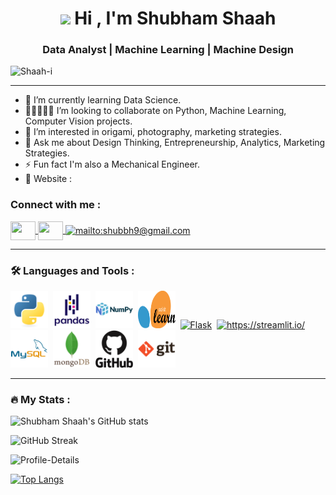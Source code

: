 <!---
Shaah-i/Shaah-i is a ✨ special ✨ repository because its `README.md` (this file) appears on your GitHub profile.
You can click the Preview link to take a look at your changes.
--->

<h1 align="center"> 
  <img src="https://media.giphy.com/media/hvRJCLFzcasrR4ia7z/giphy.gif" width="30px"/>
  Hi , I'm Shubham Shaah
</h1>
<h3 align="center"> 
Data Analyst | Machine Learning | Machine Design
</h3>
<p align="left">
  <img src="https://komarev.com/ghpvc/?username=Shaah-i&color=20B2AA&style=flat&label=PROFILE+VIEWS" alt="Shaah-i" />
</p>

---

- 🌱 I’m currently learning Data Science.
- 👨🏽‍🤝‍👨🏽 I’m looking to collaborate on Python, Machine Learning, Computer Vision projects.
- 👀 I’m interested in origami, photography, marketing strategies.
- 💬 Ask me about Design Thinking, Entrepreneurship, Analytics, Marketing Strategies.
- ⚡ Fun fact I'm also a Mechanical Engineer.
- 📌 Website : 

<h3 align="left">
  Connect with me :
</h3>
<p align="left">
  <a href="https://www.linkedin.com/in/shubham-shaah/" target="blank"><img align="center" src="https://external-content.duckduckgo.com/ip3/www.linkedin.com.ico" alt="" height="30" width="40" />
  </a>
  <a href="https://www.hackerrank.com/shubbh7" target="blank"><img align="center" src="https://external-content.duckduckgo.com/ip3/www.hackerrank.com.ico" alt="" height="30" width="40" />
  </a>
  <a href="mailto:shubbh9@gmail.com" target="blank">
    		<img align="center" src="https://upload.wikimedia.org/wikipedia/commons/7/7e/Gmail_icon_%282020%29.svg" alt="mailto:shubbh9@gmail.com" height="30" width="40" />
  </a>
</p>

---

### :hammer_and_wrench: Languages and Tools :

<div>
  <a href="https://www.python.org/" target="_blank"><img src="https://github.com/devicons/devicon/blob/master/icons/python/python-original.svg" title="Python" alt="Python" width="60" height="60"/></a>&nbsp;
  <a href="https://pandas.pydata.org/" target="_blank"><img src="https://github.com/devicons/devicon/blob/master/icons/pandas/pandas-original-wordmark.svg" title="Pandas" alt="Pandas" width="60" height="60"/></a>&nbsp;
  <a href="https://numpy.org/" target="_blank"><img src="https://github.com/devicons/devicon/blob/master/icons/numpy/numpy-original-wordmark.svg" title="Numpy" alt="Numpy" width="60" height="60"/></a>&nbsp;
  <a href="https://scikit-learn.org/stable/" target="_blank"><img src="https://github.com/scikit-learn/scikit-learn/blob/main/doc/logos/1280px-scikit-learn-logo.png" title="Sklearn" alt="Sklearn" width="60" height="60"/></a>&nbsp;
  <a href="https://flask.palletsprojects.com/en/2.2.x/" target="_blank"><img src="https://flask.palletsprojects.com/en/1.1.x/_static/flask-icon.png" title="Flask" alt="Flask" width="60" height="60"/></a>&nbsp;
  <a href="https://docs.streamlit.io/" target="_blank"><img src="https://docs.streamlit.io/logo.svg" title="Streamlit" alt="https://streamlit.io/" width="60" height="60"/></a>&nbsp;
  <a href="https://www.mysql.com/" target="_blank"><img src="https://github.com/devicons/devicon/blob/master/icons/mysql/mysql-original-wordmark.svg" title="MySQL"  alt="MySQL" width="60" height="60"/></a>&nbsp;
  <a href="https://www.mongodb.com/" target="_blank"><img src="https://github.com/devicons/devicon/blob/master/icons/mongodb/mongodb-original-wordmark.svg" title="MongoDB" alt="MongoDB" width="60" height="60"/></a>&nbsp;
  <a href="https://github.com/" target="_blank"><img src="https://github.com/devicons/devicon/blob/master/icons/github/github-original-wordmark.svg" title="GitHub" alt="GitHub" width="60" height="60"/></a>&nbsp;
  <a href="https://git-scm.com/" target="_blank"><img src="https://github.com/devicons/devicon/blob/master/icons/git/git-original-wordmark.svg" title="Git" alt="Git" width="60" height="60"/></a>
</div>

---

### :fire: My Stats :

<!-- [![Trophy](https://github-profile-trophy.vercel.app/?username=Shaah-i&theme=vue)](https://https://github.com/Shaah-i/github-profile-trophy)

[![T2](https://github-trophies.vercel.app/?username=Shaah-i)](https://https://github.com/Shaah-i/github-profile-trophy)
 -->
![Shubham Shaah's GitHub stats](http://github-profile-summary-cards.vercel.app/api/cards/stats?username=Shaah-i&theme=vue)

![GitHub Streak](http://github-readme-streak-stats.herokuapp.com?user=Shaah-i&show_icons=true&theme=vue)

![Profile-Details](http://github-profile-summary-cards.vercel.app/api/cards/profile-details?username=Shaah-i&theme=vue)

[![Top Langs](https://github-readme-stats.vercel.app/api/top-langs/?username=Shaah-i&layout=compact&theme=vue)](https://github.com/Shaah-i/github-readme-stats)
